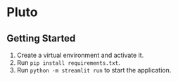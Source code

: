 # Pluto

## Getting Started
1. Create a virtual environment and activate it.
2. Run `pip install requirements.txt`.
3. Run `python -m streamlit run` to start the application.